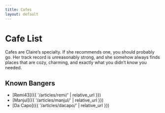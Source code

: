 ```yaml
---
title: Cafes
layout: default
---
```


# Cafe List

Cafes are Claire’s specialty. If she recommends one, you should probably go. Her track record is unreasonably strong, and she somehow always finds places that are cozy, charming, and exactly what you didn’t know you needed.

## Known Bangers

- [Remi43]({{ '/articles/remi/' | relative_url }})
- [Manjul]({{ '/articles/manjul/' | relative_url }})
- [Da Capo]({{ '/articles/dacapo/' | relative_url }})
    